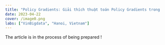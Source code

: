 ```yaml
---
title: "Policy Gradients: Giải thích thuật toán Policy Gradients trong Reinforcement Learning"
date: 2023-04-22
cover: /image0.png
labs: ["VinBigdata", "Hanoi, Vietnam"]
---
```


The article is in the process of being prepared !

